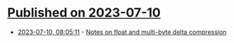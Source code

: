 # [Published on 2023-07-10](index.md)

* [2023-07-10, 08:05:11](https://lobste.rs/s/l1bj2n/notes_on_float_multi_byte_delta) - [Notes on float and multi-byte delta compression](https://cbloomrants.blogspot.com/2023/07/notes-on-float-and-multi-byte-delta.html)
